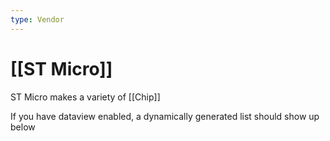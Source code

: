 ```yaml
---
type: Vendor
---
```

# [[ST Micro]] 
ST Micro makes a variety of [[Chip]]

If you have dataview enabled, a dynamically generated list should show up below


